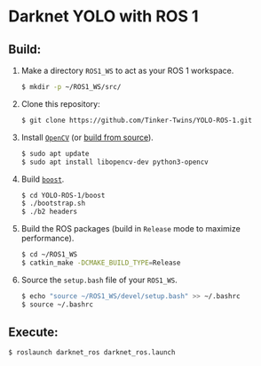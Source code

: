 # Darknet YOLO with ROS 1

## Build:
1. Make a directory `ROS1_WS` to act as your ROS 1 workspace.
    ```bash
    $ mkdir -p ~/ROS1_WS/src/
    ```
2. Clone this repository:
    ```bash
    $ git clone https://github.com/Tinker-Twins/YOLO-ROS-1.git
    ```
3. Install [`OpenCV`](https://opencv.org) (or [build from source](https://docs.opencv.org/3.4/d7/d9f/tutorial_linux_install.html)).
    ```bash
    $ sudo apt update
    $ sudo apt install libopencv-dev python3-opencv
    ```
4. Build [`boost`](https://www.boost.org).
    ```bash
    $ cd YOLO-ROS-1/boost
    $ ./bootstrap.sh
    $ ./b2 headers
    ```
5. Build the ROS packages (build in `Release` mode to maximize performance).
    ```bash
    $ cd ~/ROS1_WS
    $ catkin_make -DCMAKE_BUILD_TYPE=Release
    ```
6. Source the `setup.bash` file of your `ROS1_WS`.
    ```bash
    $ echo "source ~/ROS1_WS/devel/setup.bash" >> ~/.bashrc
    $ source ~/.bashrc
    ```

## Execute:
```bash
$ roslaunch darknet_ros darknet_ros.launch
```

